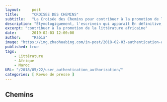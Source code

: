 ```yaml
---
layout:     post 
title:      "CROISEE DES CHEMINS"
subtitle:   "La Croisée des Chemins pour contribuer à la promotion de la littérature africaine"
description: "Étymologiquement, l'escrivein qui apparaît En définitive, quels que soient les choix esthétiques de chaque auteur de ce recueil, le démon de la haine y est toujours nommé, seul moyen de l’exorciser. Muzirankoni, l’imbattable du Rwandais Augustin Gasake se termine par cette jolie invite, sans doute rituelle : « Je remets le conte là où je l’ai détaché, qui veut le perpétuer le prend. Et s’il est un endroit du monde où cela mérite d’être inlassablement rappelé…"
excerpt: "contribuer à la promotion de la littérature africaine"
date:       2019-02-03 12:00:00
author:     "Rabia"
image: "https://img.zhaohuabing.com/in-post/2018-02-03-authentication-and-authorization-of-microservice/AuthenticationTrack.jpeg"
published: true
tags:
    - Littérature
    - Afrique
    - Maroc
URL: "/2018/05/22/user_authentication_authorization/"
categories: [ Revue de presse ]
---
```


## Chemins

